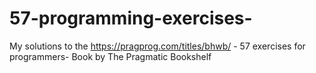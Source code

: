 # 57-programming-exercises-
My solutions to the https://pragprog.com/titles/bhwb/ - 57 exercises for programmers- Book by The Pragmatic   Bookshelf
